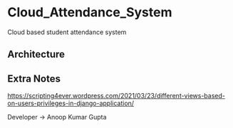 # Cloud_Attendance_System
Cloud based student attendance system

Architecture
---------------



Extra Notes
---------------
https://scripting4ever.wordpress.com/2021/03/23/different-views-based-on-users-privileges-in-django-application/


Developer -> Anoop Kumar Gupta
